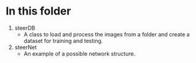 # In this folder 

1. steerDB
	* A class to load and process the images from a folder and create a dataset for training and testing. 
2. steerNet
	* An example of a possible network structure.

 
